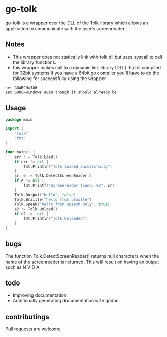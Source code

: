 # go-tolk
go-tolk is a wrapper over the DLL of the Tolk library which allows an application to communicate with the user's screenreader
## Notes
* This wrapper does not statically link with tolk.dll but uses syscall to call the library functions.
* this wrapper makes call to a dynamic link library (DLL) that is compiled for 32bit systems
If you have a 64bit go compiler you'll have to do the following for successfully using the wrapper
```batch
set GOARCH=386
set GOOS=windows even though it should already be
```
## Usage
```go
package main

import (
	"Tolk"
	"fmt"
)

func main() {
	err : = Tolk.Load()
	if err != nil {
		fmt.Println("Tolk loaded successfully")
	}
	sr, e := Tolk.DetectScreenReader()
	if e != nil {
		fmt.Printf("Screenreader found: %s", sr)
	}
	Tolk.Output("hello", false)
	Tolk.Braille("hello from braille")
	Tolk.Speak("hello from speech only", true)
	e2 := Tolk.Unload()
	if e2 !=  nil {
		fmt.Println("Tolk Unloaded")
	}
}
```
## bugs
The function Tolk.DetectScreenReader() returns null characters when the name of the screenreader is returned. This will result on having an output such as
N V D A
## todo
* Improving documentation
* Additionally generating documentation with godoc
## contributings
Pull requests are welcome